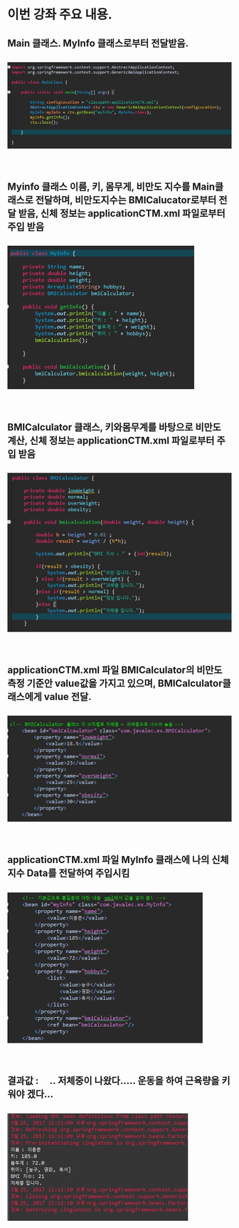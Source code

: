 # 이번 강좌 주요 내용.

## Main 클래스. MyInfo 클래스로부터 전달받음.
## ![사진](https://github.com/leedongjoon121/SpringFramework_study/blob/lecture3/img/Main.JPG?raw=true)
<br/>

## Myinfo 클래스 이름, 키, 몸무게, 비만도 지수를 Main클래스로 전달하며, 비만도지수는 BMICalucator로부터 전달 받음, 신체 정보는 applicationCTM.xml 파일로부터 주입 받음
## ![사진](https://github.com/leedongjoon121/SpringFramework_study/blob/lecture3/img/Myinfo.JPG?raw=true)
<br/>

## BMICalculator 클래스, 키와몸무계를 바탕으로 비만도 계산, 신체 정보는 applicationCTM.xml 파일로부터 주입 받음
## ![사진](https://github.com/leedongjoon121/SpringFramework_study/blob/lecture3/img/BMICal.JPG?raw=true)
<br/>

## applicationCTM.xml 파일 BMICalculator의 비만도 측정 기준안 value값을 가지고 있으며, BMICalculator클래스에게 value 전달.
## ![사진](https://github.com/leedongjoon121/SpringFramework_study/blob/lecture3/img/xml_1.JPG?raw=true)
<br/>

## applicationCTM.xml 파일 MyInfo 클래스에 나의 신체지수 Data를 전달하여 주입시킴
## ![사진](https://github.com/leedongjoon121/SpringFramework_study/blob/lecture3/img/xml_2.JPG?raw=true)
<br/>

## 결과값 :     .. 저체중이 나왔다..... 운동을 하여 근육량을 키워야 겠다...
## ![사진](https://github.com/leedongjoon121/SpringFramework_study/blob/lecture3/img/result.JPG?raw=true)
<br/>
